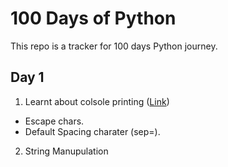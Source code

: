# 100 Days of Python #
This repo is a tracker for 100 days Python journey.

## Day 1 ##
1. Learnt about colsole printing ([Link](https://www.youtube.com/watch?v=2n1jKk78c3I))
  * Escape chars.
  * Default Spacing charater (sep=).
2. String Manupulation
